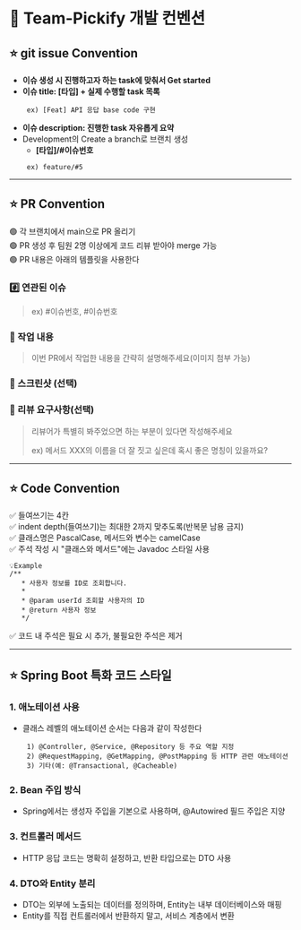 # 📍 Team-Pickify 개발 컨벤션

## ⭐️ git issue Convention
- **이슈 생성 시 진행하고자 하는 task에 맞춰서 Get started**
- **이슈 title: [타입] + 실제 수행할 task 목록**
  <pre><code> ex) [Feat] API 응답 base code 구현
  </code></pre>
- **이슈 description: 진행한 task 자유롭게 요약**
- Development의 Create a branch로 브랜치 생성 <br>
  - **[타입]/#이슈번호**
  <pre><code> ex) feature/#5
  </code></pre>

---

## ⭐️ PR Convention

🟢 각 브랜치에서 main으로 PR 올리기 <br>
🟢 PR 생성 후 팀원 2명 이상에게 코드 리뷰 받아야 merge 가능 <br>
🟢 PR 내용은 아래의 템플릿을 사용한다

### #️⃣ 연관된 이슈

> ex) #이슈번호, #이슈번호

### 📝 작업 내용

> 이번 PR에서 작업한 내용을 간략히 설명해주세요(이미지 첨부 가능)

### 📸 스크린샷 (선택)

>

### 💬 리뷰 요구사항(선택)

> 리뷰어가 특별히 봐주었으면 하는 부분이 있다면 작성해주세요
>
> ex) 메서드 XXX의 이름을 더 잘 짓고 싶은데 혹시 좋은 명칭이 있을까요?

---

## ⭐️ Code Convention

✅ 들여쓰기는 4칸 <br>
✅ indent depth(들여쓰기)는 최대한 2까지 맞추도록(반복문 남용 금지) <br>
✅ 클래스명은 PascalCase, 메서드와 변수는 camelCase<br>
✅ 주석 작성 시 "클래스와 메서드"에는 Javadoc 스타일 사용<br>
<pre><code>💡Example
/**
   * 사용자 정보를 ID로 조회합니다.
   *
   * @param userId 조회할 사용자의 ID
   * @return 사용자 정보
   */
</code></pre>
✅ 코드 내 주석은 필요 시 추가, 불필요한 주석은 제거 <br>

---

## ⭐️ Spring Boot 특화 코드 스타일

### 1. 애노테이션 사용
   - 클래스 레벨의 애노테이션 순서는 다음과 같이 작성한다
     ```
      1) @Controller, @Service, @Repository 등 주요 역할 지정
      2) @RequestMapping, @GetMapping, @PostMapping 등 HTTP 관련 애노테이션
      3) 기타(예: @Transactional, @Cacheable)
      ```
### 2. Bean 주입 방식
   - Spring에서는 생성자 주입을 기본으로 사용하며, @Autowired 필드 주입은 지양

### 3. 컨트롤러 메서드
   - HTTP 응답 코드는 명확히 설정하고, 반환 타입으로는 DTO 사용

### 4. DTO와 Entity 분리
   - DTO는 외부에 노출되는 데이터를 정의하며, Entity는 내부 데이터베이스와 매핑
   - Entity를 직접 컨트롤러에서 반환하지 말고, 서비스 계층에서 변환